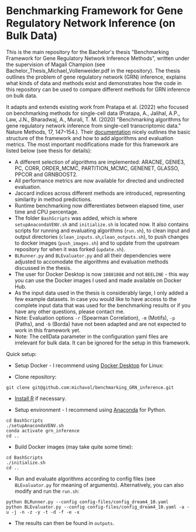 # Benchmarking Framework for Gene Regulatory Network Inference (on Bulk Data)

This is the main repository for the Bachelor's thesis "Benchmarking Framework for Gene Regulatory Network Inference Methods", written under the supervision of Magali Champion (see Bachelor_Thesis_Michael_Vollenweider.pdf in the repository). The thesis outlines the problem of gene regulatory network (GRN) inference, explains what kinds of data and methods exist and demonstrates how the code in this repository can be used to compare different methods for GRN inference on bulk data. 

It adapts and extends existing work from Pratapa et al. (2022) who focused on benchmarking methods for single-cell data (Pratapa, A., Jalihal, A.P., Law, J.N., Bharadwaj, A., Murali, T. M. (2020) "Benchmarking algorithms for gene regulatory network inference from single-cell transcriptomic data." Nature Methods, 17, 147–154.). Their [documentation](https://murali-group.github.io/Beeline/) nicely outlines the basic structure of the framework and how to add algorithms and evaluation metrics. The most important modifications made for this framework are listed below (see thesis for details):

- A different selection of algorithms are implemented: ARACNE, GENIE3, PC, CORR, ORDER_MCMC, PARTITION_MCMC, GENENET, GLASSO, PPCOR and GRNBOOST2.
- All performance metrics are now available for directed and undirected evaluation.
- Jaccard indices across different methods are introduced, representing similarity in method predictions.
- Runtime benchmarking now differentiates between elapsed time, user time and CPU percentage. 
- The folder ```BashScripts``` was added, which is where ```setupAnacondaVENV.sh``` and ```initialize.sh``` is located now. It also contains scripts for running and evaluating algorithms (```run.sh```), to clean input and output directories (```clean_inputs.sh```,```clean_outputs.sh```), to push changes to docker images (```push_images.sh```) and to update from the upstream repository for when it was forked (```update.sh```).
- ```BLRunner.py``` and ```BLEvaluator.py``` and all their dependencies were adjusted to accomodate the algorithms and evaluation methods discussed in the thesis.
- The user for Docker Desktop is now ```18881888``` and not ```BEELINE``` - this way you can use the Docker images I used and made available on Docker Hub.
- As the input data used in the thesis is considerably large, I only added a few example datasets. In case you would like to have access to the complete input data that was used for the benchmarking results or if you have any other questions, please contact me. 
- Note: Evaluation options ```-r``` (Spearman Correlation), ```-m``` (Motifs), ```-p``` (Paths), and ```-b``` (Borda) have not been adapted and are not expected to work in this framework yet.
- Note: The cellData parameter in the configuration yaml files are irrelevant for bulk data. It can be ignored for the setup in this framework.  


Quick setup:
- Setup Docker - I recommend using [Docker Desktop](https://docs.docker.com/desktop/install/linux-install/) for Linux: 

- Clone repository:
```
git clone git@github.com:michavol/benchmarking_GRN_inference.git
```

- [Install R](https://linuxize.com/post/how-to-install-r-on-ubuntu-20-04/#:~:text=Ubuntu%20Install%20R%201%20Install%20the%20dependencies%20necessary,by%20printing%20the%20R%20version%3AR%20--versionR...%20See%20More.) if necessary.

- Setup environment - I recommend using [Anaconda](https://www.anaconda.com/) for Python. 
```
cd BashScripts
./setupAnacondaVENV.sh
conda activate grn_inference
cd ..
```

- Build Docker images (may take quite some time):
```
cd BashScripts
./initialize.sh
cd ..
```

- Run and evaluate algorithms according to config files (see ```BLEvaluator.py``` for meaning of arguments). Alternatively, you can also modify and run the ```run.sh```:
```
python BLRunner.py --config config-files/config_dream4_10.yaml
python BLEvaluator.py --config config-files/config_dream4_10.yaml -a -u -j -n -z -y -t -d -f -e -x
```

- The results can then be found in ```outputs```.



